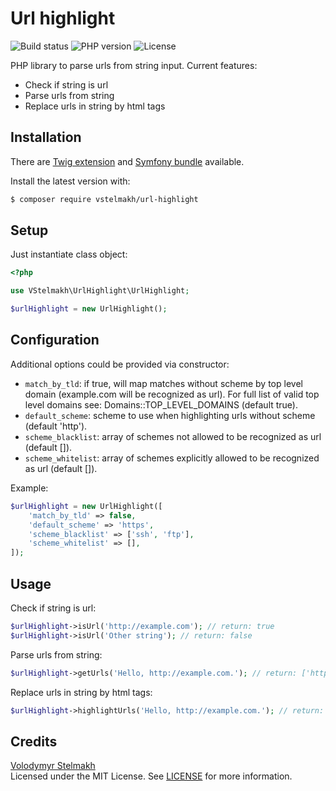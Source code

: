 # Url highlight
![Build status](https://github.com/vstelmakh/url-highlight/workflows/build/badge.svg?branch=master)
![PHP version](https://img.shields.io/packagist/php-v/vstelmakh/url-highlight)
![License](https://img.shields.io/github/license/vstelmakh/url-highlight)

PHP library to parse urls from string input. Current features:
- Check if string is url
- Parse urls from string
- Replace urls in string by html tags

## Installation
There are [Twig extension](https://github.com/vstelmakh/url-highlight-twig-extension) and [Symfony bundle](https://github.com/vstelmakh/url-highlight-symfony-bundle) available.  

Install the latest version with:  
```bash
$ composer require vstelmakh/url-highlight
```

## Setup
Just instantiate class object:  
```php
<?php

use VStelmakh\UrlHighlight\UrlHighlight;

$urlHighlight = new UrlHighlight();
```

## Configuration
Additional options could be provided via constructor:
- `match_by_tld`: if true, will map matches without scheme by top level domain
    (example.com will be recognized as url). For full list of valid top level
    domains see: Domains::TOP_LEVEL_DOMAINS (default true).
- `default_scheme`: scheme to use when highlighting urls without scheme (default 'http').
- `scheme_blacklist`: array of schemes not allowed to be recognized as url (default []).
- `scheme_whitelist`: array of schemes explicitly allowed to be recognized as url (default []).

Example:
```php
$urlHighlight = new UrlHighlight([
    'match_by_tld' => false,
    'default_scheme' => 'https',
    'scheme_blacklist' => ['ssh', 'ftp'],
    'scheme_whitelist' => [],
]);
```

## Usage
Check if string is url:  
```php
$urlHighlight->isUrl('http://example.com'); // return: true
$urlHighlight->isUrl('Other string'); // return: false
```

Parse urls from string:  
```php
$urlHighlight->getUrls('Hello, http://example.com.'); // return: ['http://example.com']
```

Replace urls in string by html tags:  
```php
$urlHighlight->highlightUrls('Hello, http://example.com.'); // return: 'Hello, <a href="http://example.com">http://example.com</a>.'
```

## Credits
[Volodymyr Stelmakh](https://github.com/vstelmakh)  
Licensed under the MIT License. See [LICENSE](LICENSE) for more information.  